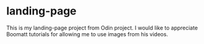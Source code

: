 # landing-page
This is my landing-page project from Odin project.
I would like to appreciate Boomatt tutorials for allowing me to use images from his videos.
